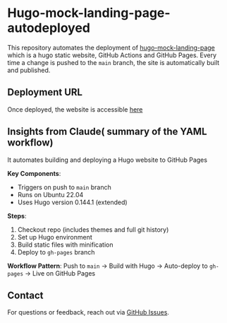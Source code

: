 
# Hugo-mock-landing-page-autodeployed

This repository automates the deployment of [hugo-mock-landing-page](https://github.com/nilla-moige/hugo-mock-landing-page) which is a hugo static website, GitHub Actions and GitHub Pages. Every time a change is pushed to the `main` branch, the site is automatically built and published.  

## Deployment URL

Once deployed, the website is accessible [here](https://nilla-moige.github.io/hugo-mock-landing-page-autodeployed/)

## Insights from Claude( summary of the YAML workflow)

It automates building and deploying a Hugo website to GitHub Pages

**Key Components**:

- Triggers on push to `main` branch
- Runs on Ubuntu 22.04
- Uses Hugo version 0.144.1 (extended)

**Steps**:

1. Checkout repo (includes themes and full git history)
2. Set up Hugo environment
3. Build static files with minification
4. Deploy to `gh-pages` branch

**Workflow Pattern**:
Push to `main` → Build with Hugo → Auto-deploy to `gh-pages` → Live on GitHub Pages

## Contact

For questions or feedback, reach out via [GitHub Issues](https://github.com/nilla-moige/hugo-mock-landing-page-autodeployed/issues).
